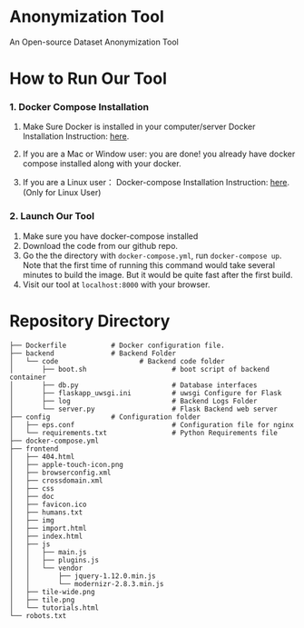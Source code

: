 # Anonymization Tool
An Open-source Dataset Anonymization Tool

# How to Run Our Tool
### 1. Docker Compose Installation
1. Make Sure Docker is installed in your computer/server 
Docker Installation Instruction: [here](https://docs.docker.com/engine/installation/).

2. If you are a Mac or Window user:
you are done! you already have docker compose installed along with your docker.

3. If you are a Linux user：
Docker-compose Installation Instruction: [here](https://docs.docker.com/compose/install/). (Only for Linux User)

### 2. Launch Our Tool
1. Make sure you have docker-compose installed
2. Download the code from our github repo.
3. Go the the directory with `docker-compose.yml`, run `docker-compose up`. Note that the first time of running this command would take several minutes to build the image. But it would be quite fast after the first build.
4. Visit our tool at `localhost:8000` with your browser.

# Repository Directory
```
├── Dockerfile           # Docker configuration file.
├── backend				 # Backend Folder
│   └── code					# Backend code folder
│       ├── boot.sh						# boot script of backend container
│       ├── db.py		 				# Database interfaces
│       ├── flaskapp_uwsgi.ini		    # uwsgi Configure for Flask 
│       ├── log			 				# Backend Logs Folder
│       └── server.py 					# Flask Backend web server
├── config				 # Configuration folder
│   ├── eps.conf						# Configuration file for nginx
│   └── requirements.txt  				# Python Requirements file  
├── docker-compose.yml
├── frontend
│   ├── 404.html
│   ├── apple-touch-icon.png
│   ├── browserconfig.xml
│   ├── crossdomain.xml
│   ├── css
│   ├── doc
│   ├── favicon.ico
│   ├── humans.txt
│   ├── img
│   ├── import.html
│   ├── index.html
│   ├── js
│   │   ├── main.js
│   │   ├── plugins.js
│   │   └── vendor
│   │       ├── jquery-1.12.0.min.js
│   │       └── modernizr-2.8.3.min.js
│   ├── tile-wide.png
│   ├── tile.png
│   └── tutorials.html
└── robots.txt
```